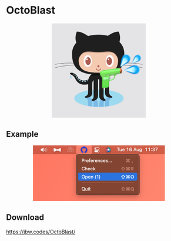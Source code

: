 # OctoBlast

<p align="center">
  <img src="docs/images/icon.png" />
</p>

## Example

<p align="center">
  <img src="docs/images/example.png" />
</p>

## Download

https://jbw.codes/OctoBlast/
